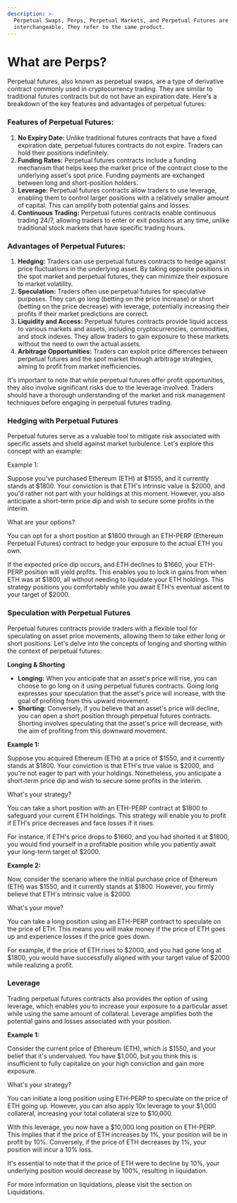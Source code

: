 ```yaml
---
description: >-
  Perpetual Swaps, Perps, Perpetual Markets, and Perpetual Futures are
  interchangeable. They refer to the same product.
---
```


# What are Perps?

Perpetual futures, also known as perpetual swaps, are a type of derivative contract commonly used in cryptocurrency trading. They are similar to traditional futures contracts but do not have an expiration date. Here's a breakdown of the key features and advantages of perpetual futures:

### Features of Perpetual Futures:

1. **No Expiry Date:** Unlike traditional futures contracts that have a fixed expiration date, perpetual futures contracts do not expire. Traders can hold their positions indefinitely.
2. **Funding Rates:** Perpetual futures contracts include a funding mechanism that helps keep the market price of the contract close to the underlying asset's spot price. Funding payments are exchanged between long and short-position holders.
3. **Leverage:** Perpetual futures contracts allow traders to use leverage, enabling them to control larger positions with a relatively smaller amount of capital. This can amplify both potential gains and losses.
4. **Continuous Trading:** Perpetual futures contracts enable continuous trading 24/7, allowing traders to enter or exit positions at any time, unlike traditional stock markets that have specific trading hours.

### Advantages of Perpetual Futures:

1. **Hedging:** Traders can use perpetual futures contracts to hedge against price fluctuations in the underlying asset. By taking opposite positions in the spot market and perpetual futures, they can minimize their exposure to market volatility.
2. **Speculation:** Traders often use perpetual futures for speculative purposes. They can go long (betting on the price increase) or short (betting on the price decrease) with leverage, potentially increasing their profits if their market predictions are correct.
3. **Liquidity and Access:** Perpetual futures contracts provide liquid access to various markets and assets, including cryptocurrencies, commodities, and stock indexes. They allow traders to gain exposure to these markets without the need to own the actual assets.
4. **Arbitrage Opportunities:** Traders can exploit price differences between perpetual futures and the spot market through arbitrage strategies, aiming to profit from market inefficiencies.

It's important to note that while perpetual futures offer profit opportunities, they also involve significant risks due to the leverage involved. Traders should have a thorough understanding of the market and risk management techniques before engaging in perpetual futures trading.



### **Hedging with Perpetual Futures**

Perpetual futures serve as a valuable tool to mitigate risk associated with specific assets and shield against market turbulence. Let's explore this concept with an example:

Example 1:

Suppose you've purchased Ethereum (ETH) at $1555, and it currently stands at $1800. Your conviction is that ETH's intrinsic value is $2000, and you'd rather not part with your holdings at this moment. However, you also anticipate a short-term price dip and wish to secure some profits in the interim.

What are your options?

You can opt for a short position at $1800 through an ETH-PERP (Ethereum Perpetual Futures) contract to hedge your exposure to the actual ETH you own.

If the expected price dip occurs, and ETH declines to $1660, your ETH-PERP position will yield profits. This enables you to lock in gains from when ETH was at $1800, all without needing to liquidate your ETH holdings. This strategy positions you comfortably while you await ETH's eventual ascent to your target of $2000.



### **Speculation with Perpetual Futures**

Perpetual futures contracts provide traders with a flexible tool for speculating on asset price movements, allowing them to take either long or short positions. Let's delve into the concepts of longing and shorting within the context of perpetual futures:

**Longing & Shorting**

* **Longing:** When you anticipate that an asset's price will rise, you can choose to go long on it using perpetual futures contracts. Going long expresses your speculation that the asset's price will increase, with the goal of profiting from this upward movement.
* **Shorting:** Conversely, if you believe that an asset's price will decline, you can open a short position through perpetual futures contracts. Shorting involves speculating that the asset's price will decrease, with the aim of profiting from this downward movement.

**Example 1:**

Suppose you acquired Ethereum (ETH) at a price of $1550, and it currently stands at $1800. Your conviction is that ETH's true value is $2000, and you're not eager to part with your holdings. Nonetheless, you anticipate a short-term price dip and wish to secure some profits in the interim.

What's your strategy?

You can take a short position with an ETH-PERP contract at $1800 to safeguard your current ETH holdings. This strategy will enable you to profit if ETH's price decreases and face losses if it rises.

For instance, if ETH's price drops to $1660, and you had shorted it at $1800, you would find yourself in a profitable position while you patiently await your long-term target of $2000.

**Example 2:**

Now, consider the scenario where the initial purchase price of Ethereum (ETH) was $1550, and it currently stands at $1800. However, you firmly believe that ETH's intrinsic value is $2000.

What's your move?

You can take a long position using an ETH-PERP contract to speculate on the price of ETH. This means you will make money if the price of ETH goes up and experience losses if the price goes down.

For example, if the price of ETH rises to $2000, and you had gone long at $1800, you would have successfully aligned with your target value of $2000 while realizing a profit.



### &#x20;**Leverage**

Trading perpetual futures contracts also provides the option of using leverage, which enables you to increase your exposure to a particular asset while using the same amount of collateral. Leverage amplifies both the potential gains and losses associated with your position.

**Example 1:**

Consider the current price of Ethereum (ETH), which is $1550, and your belief that it's undervalued. You have $1,000, but you think this is insufficient to fully capitalize on your high conviction and gain more exposure.

What's your strategy?

You can initiate a long position using ETH-PERP to speculate on the price of ETH going up. However, you can also apply 10x leverage to your $1,000 collateral, increasing your total collateral size to $10,000.

With this leverage, you now have a $10,000 long position on ETH-PERP. This implies that if the price of ETH increases by 1%, your position will be in profit by 10%. Conversely, if the price of ETH decreases by 1%, your position will incur a 10% loss.

It's essential to note that if the price of ETH were to decline by 10%, your underlying position would decrease by 100%, resulting in liquidation.

For more information on liquidations, please visit the section on Liquidations.
